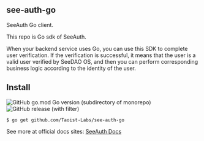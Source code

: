 ## see-auth-go

SeeAuth Go client.

This repo is Go sdk of SeeAuth.

When your backend service uses Go, you can use this SDK to complete user verification. If the verification is successful, it means that the user is a valid user verified by SeeDAO OS, and then you can perform corresponding business logic according to the identity of the user.

## Install

![GitHub go.mod Go version (subdirectory of monorepo)](https://img.shields.io/github/go-mod/go-version/Taoist-Labs/see-auth-go)
![GitHub release (with filter)](https://img.shields.io/github/v/release/Taoist-Labs/see-auth-go)

```shell
$ go get github.com/Taoist-Labs/see-auth-go
```

See more at official docs sites: [SeeAuth Docs](https://docs.seedao.tech/seeauth/seeauth-go/intro)
